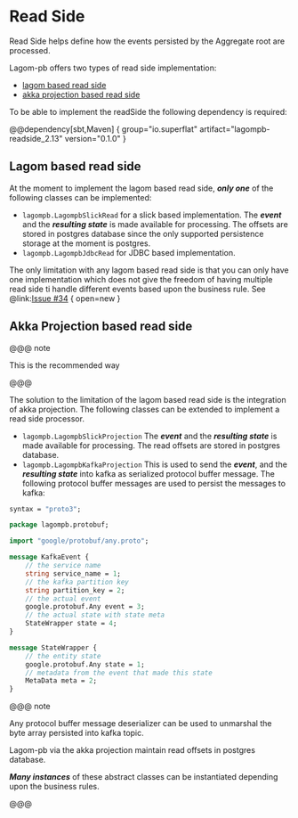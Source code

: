 # Read Side

Read Side helps define how the events persisted by the Aggregate root are processed. 

Lagom-pb offers two types of read side implementation:

* [lagom based read side](#lagom-based-read-side)
* [akka projection based read side](#akka-projection-based-read-side)

To be able to implement the readSide the following dependency is required:

@@dependency[sbt,Maven] {
  group="io.superflat"
  artifact="lagompb-readside_2.13"
  version="0.1.0"
}

## Lagom based read side

At the moment to implement the lagom based read side, **_only one_** of the following classes can be implemented:

* `lagompb.LagompbSlickRead` for a slick based implementation. The **_event_** and the **_resulting state_** is made available 
for processing. The offsets are stored in postgres database since the only supported persistence storage at the moment is postgres.
* `lagompb.LagompbJdbcRead` for JDBC based implementation.

The only limitation with any lagom based read side is that you can only have one implementation which does not give the
freedom of having multiple read side ti handle different events based upon the business rule. See @link:[Issue #34](https://github.com/lagom/lagom/issues/1346) { open=new }

## Akka Projection based read side

@@@ note

This is the recommended way

@@@

The solution to the limitation of the lagom based read side is the integration of akka projection. The following classes can be extended
to implement a read side processor.

* `lagompb.LagompbSlickProjection` The **_event_** and the **_resulting state_** is made available for processing. The read offsets are stored in postgres database.
* `lagompb.LagompbKafkaProjection` This is used to send the **_event_**, and the **_resulting state_** into kafka as serialized protocol buffer message.
The following protocol buffer messages are used to persist the messages to kafka:

```proto
syntax = "proto3";

package lagompb.protobuf;

import "google/protobuf/any.proto";

message KafkaEvent {
    // the service name
    string service_name = 1;
    // the kafka partition key
    string partition_key = 2;
    // the actual event
    google.protobuf.Any event = 3;
    // the actual state with state meta
    StateWrapper state = 4;
}

message StateWrapper {
    // the entity state
    google.protobuf.Any state = 1;
    // metadata from the event that made this state
    MetaData meta = 2;
}
```
@@@ note

Any protocol buffer message deserializer can be used to unmarshal the byte array persisted into kafka topic.

Lagom-pb via the akka projection maintain read offsets in postgres database. 

**_Many instances_** of these abstract classes can be instantiated depending upon the business rules.

@@@

